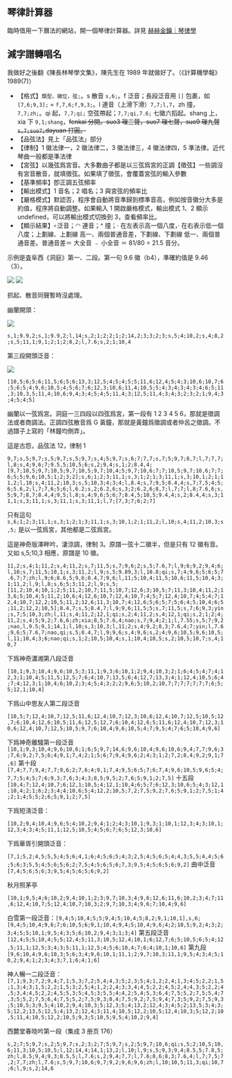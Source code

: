 ## 琴律計算器

臨時借用一下曆法的網站，開一個琴律計算器。詳見 [赫赫金鑰｜琴律學](https://kqh.me/key/02)

## 減字譜轉唱名

我做好之後翻《陳長林琴學文集》，陳先生在 1989 年就做好了。（《計算機學報》1989(7)）

- 【格式】`類型，徽位，弦;`。s 散音 `s,6;`。f 泛音；長段泛音用 `[]` 包裹，如 `[7,6;9,3];` = `f,7,6;f,9,3;`。l 連音（上滑下滑）`7,7;l,7`，zh 撞，`7,7;zh;`。qi 起，`7,7;qi;` 空弦帶起；`7,7;qi,7.6;` 七徽六搯起。shang 上，xia 下 `9,1;shang`，~~fenkai 分開。suo3 璅三聲，suo7 璅七聲，suo9 璅九聲 `s,7;suo7;`dayuan 打圓。~~
- 【品弦法】見上「品弦法」部分
- 【律制】1 徽法律一，2 徽法律二，3 徽法律三，4 徽法律四，5 準法律。近代琴曲一般都是準法律
- 【宮弦】以幾弦爲宮音。大多數曲子都是以三弦爲宮的正調【徵弦】一些調沒有宮音散音，就填徵弦。如果填了徵弦，會覆蓋宮弦的輸入參數
- 【基準頻率】卽正調五弦頻率
- 【輸出模式】1 音名；2 唱名；3 與宮弦的頻率比
- 【嚴格模式】默認否，程序會自動將音準歸到標準音高，例如按音徽分大多是約值，程序將自動調整。如果輸入 1 開啟嚴格模式，輸出模式 1、2 顯示 undefined，可以將輸出模式切換到 3，查看頻率比。
- 【顯示結果】৹ 泛音；◠ 連音；^ 撞；· 在左表示高一個八度，· 在右表示低一個八度；<span class="upline1">上劃線</span>、<span class="upline2">上劃線</span> 高一、兩個普通音差，<span class="dnline1">下劃線</span>、<span class="dnline2">下劃線</span> 低一、兩個普通音差。普通音差＝ 大全音 ﹣ 小全音 ＝ 81/80 = 21.5 音分。

示例是査阜西《洞庭》第一、二段。第一句 9.6 徽（b4），準確約值是 9.46（3）。

<img src="https://pic.imgdb.cn/item/6172d1262ab3f51d911ef6dd.png">

<img src="https://pic.imgdb.cn/item/61791a422ab3f51d91e88438.jpg">

抓起、散音同聲暫時沒處理。

<v>幽蘭</v>開頭：

<img src="https://pic.imgdb.cn/item/617566142ab3f51d91453741.jpg">

`s,1;9.9,2;s,1;9.9,2;l,14;s,2;1;2;2;1;2;14,2;3;3;2;3;s,5;4;10,2;s,4;8,2;s,5;11,1;9,1;2;1;2;8,2;l,7.6;s,2;1;10,4`

第三段開頭泛音：

<img src="https://pic.imgdb.cn/item/617566142ab3f51d9145374a.jpg">

`[10,5;6;5;6;11,5;6;5;6;13,3;12,5;4;5;4;5;5;11,6;12,4;5;4;3;10,6;10,7;6;5;6;5;4;9,6;10,5;4;5;6;7;6;12,3;10,6;11,4;10,5;5;4;3;4;3;4;3;4;6;5;11,3;10,3,5;11,4;10,6;9,4;3;4;5;4;5;11,4;3;12,5;11,4;3;4;3;2;3;2;1;9,4;3;4;5;4;5]`

<v>幽蘭</v>以一弦爲宮。<v>洞庭</v>一三四段以四弦爲宮，第一段有 1 2 3 4 5 6，那就是徵調法或者商調法。正調四弦散音爲 G 黃鐘，那就是黃鐘爲徵調或者仲呂之徵調。不過譜子上寫的「林鐘均側弄」。

這是<v>古怨</v>，品弦法 12，律制 1

`9,7;s,5;9,7;s,5;9,7;s,5;9,7;s,4;5;9,7;s,6;7;7,7;s,7;5;9,7;8,7;l,7;7,7;l,8;s,4;9,6;7;9.5,5;10,5;6;s,2;9,4;s,1;2;8.4,4;[9,7;10,5;9,7;10,5;9,7;10,5;9,7;10,4;5;9,7;10,6;7;7;10,5;9,7;10,6;7;7;6;5;5;9,6;10,5;1;2;3;2];s,6;1;2;3;11,1;s,3;1;2;1;3;11,1;s,3;10,1;2;1;11,2;l,10;s,4;11,2;10,3;s,5;10,3;4;3;4;l,8.4;s,7;9,5;8.4,4;s,7;7,5;4;5;6;5.6,2;l,7;7,6;5;6;l,6.2;s,2;6.2,6;s,3;2;6.2,6;8,7;l,7;7;l,8;7.6,6;s,5;9,7;8,7;8.4,4;9,5;l,8;s,4;9,6;5;6;7;8.4,5;10,5;9.4,4;s,2;8.4,4;s,3;11,1;s,3;11,1;s,3;11,1;s,3;11,1;l,7;[7,3;7;6;2;7]`

只有這句  
 `s,6;1;2;3;11,1;s,3;1;2;1;3;11,1;s,3;10,1;2;1;11,2;l,10;s,4;11,2;10,3;s,5;`
是以一弦爲宮，其他都是二弦爲宮。

這是<v>神奇</v>版<v>澤畔吟</v>，淒涼調，律制 3。原譜一弦十二徽半，但是只有 12 徽有音。又如 s,5;10,3 相應，原譜是 10 徽。

`11,2;s,4;1;11,2;s,4;11,2;s,7;11,5;s,7;9,6;2;s,5;7.6,7;l,9;6;9,2;9,4;6;l,10;s,7;11,5;10,1;s,3;11,2;l,9;s,5;9.89,3;l,10.8;qi;s,7;4;9,6;5;6;5;7.6,7;7;zh;l,9;6;8.6,5;9,6;8.4,7;9,6;l,11;5;10,4;11,5;10,6;11,5;10,4;3;1;11,2;l,9;l,8;s,6;5;3;11,2;l,9;s,5;[11,2;10,4;10,1;2;5;11,2;10,7;11,5;10,7;12,6;3;10,5;7;11,3;10,4;11,2;13,6;5;10,4;5;11,2;10,6;4;12,6;10,7;12,4;10,7;4;5;7;12,4;10,7;4;5;4;7;12,4;10,7;12,2;10,5;11,2;12,6;11,3;10,7;4;12,6;5;6;5;7;5;6;4;5;10,4;6;5;11,2;12,2;10,5];8.4,7;s,5;8.4,7;l,9;9,6;11,5;5;s,7;11,5;s,7;6;9,3;yin;s,7;5;10,3;zh;l,11;s,4;11,2;12,1;qi;s,2;4;11,2;s,4;12,1;qi;s,2;1;2;4;11,2;s,4;5;9,2;7.6,6;zh;xia;8,5;7.6,4;nao;s,7;9,4;2;1;l,7.55;s,5;7;9,2;nao,l,9.5;9,1;14,1;l,10;s,3;10,3;l,11;2;s,4;9,2;8,3;7.6,4;7;yin;l,7.6;9,6;5;7.6,7;nao,qi;s,5;8.4,7;l,9;9,6;s,4;9,6;s,2;4;9,6;10,5;9,6;10,5;l,11;10,4;3;6;nao;qi;s,1;2;10,5;10,4;s,1;10,4;10,5;s,2;10,5;10,7;s,4;10,7`

下爲神奇瀟湘第八段泛音

`[10,1;9,3;10,4;9,6;10,5;3;11,1;9,3;6;10,1;2;9,4;10,3;2;1;6;4;5;4;7;4;12,3;1;10,4;5;11,5;12,5;7;6;4;10,7;13,5;6;4;12,7;13,3;4;1;12,4;10,5;6;4;7;4;12,3;1;10,4;6;10,2;3;4;5;4;3;2;2;9,6;5;10,2;10,7;7;7;7;7;7;7;6;5;5;12,1;10,4]`

下爲山中思友人第二段泛音

`[10,5;7;12,4;10,7;12,5;11,6;12,4;10,7;12,3;10,6;12,4;10,7;12,5;10,5;12,7;6;10,4;12,6;10,5;11,6;12,5;12,7;6;10,4;12,6;5;11,6;12,4;10,7;12,3;10,6;12,4;10,7;12,5;10,5;9,7;6;10,4;9,6;10,5;4;7;9,5;4;7;6;5;10,4;9,6]`

下爲神奇<v>離騷</v>第一段泛音 `[10,1;9,3;10,4;9,6;10,6;1;6;5;9,7;14,6;9,6;10,4;9,6;10,6;9,4;7,7;9,6;3;7,6;9,2;7,5;6;4;9,1;7,4;2;1;5;6;7;9,4;9,6;2;4;3;1;2;7,2;8,4;9,2;9,1;7,6]` 第十段 `[7,4;7,7;9,4;7,7;9,6;2;7,6;4;9,1;7,4;9,5;6;5;7;6;7,4;9,6;10,5;9,6;5;4;7,7;5;4;5;7;6;9,3;7,6;3;4;3;8,5;9,5;2;7,6;5;9,1;2;7,5]` 十五段 `[10,4;7;12,4;10,7;6;12,1;10,5;4;12,1;10,4;6;5;7;6;12,3;10,6;5;4;3;12,1;10,4;2;1;6;2;3;4;4;10,6;5;4;12,2;10,5;7,2;7,5;9,2;7,6;5;9,1;2;7,5;1;4;2;1;4;5;5;2;6;5;9,1;2;7,5]`

下爲<v>短淸</v>泛音：

`[10,2;9,4;10,4;9,6;5;4;10,2;9,4;1;2;4;3;10,1;9,3;1;10,1;12,3;4;3;10,1;12,3;4;3;4;5;11,1;12,5;10,5;4;5;6;7;6;5;12,3;10,6]`

下爲<v>華胥引</v>開頭泛音：

`[7,1;5,2;4,5;5,5;4;5;6;4,1;6;4;5;6;5;4;3;2,5;4;5;6;5;4;4,3;5,5;4,4;5;6;5;6;3;5,5;4;5;6;5;6;2;7,5;4;5;6;5;6;7,3;9,5;4;5;6;5;6;9,2]` 曲中泛音 `[7,4;5;6;5;6;3;9,5;4;5;6;5;6;9,2]`

<v>秋月照茅亭</v>

`[10,1;9,5;4;6;10,2;9,4;10,1;2;3;9,7;10,3;4;9,6;12,6;11,6;10,2;3;4;7;11,6;12,4;10,7;5;12,4;10,7;10,3;2;9,7;10,3;4;9,6;7;10,4;9,6]`

<v>白雪</v>第一段泛音：`[9,4;5;10,4;5;5;9,4;5;10,4;5;8,2;9,1;10,1],s,6;[9,4;5;10,4;9,6;7;6;10,5;6;9,1;10,4;9,4;5;10,4;9,6;4;2;10,5;9,2;4;3;2;3;4;5;5;10,1;9,5;4;3;5;6;10,2;9,4;3;1;3;4]` 第五段泛音 `[12,4;5;5;10,4;5;5;12,4;5;11,3;10,5;12,4;10,1;6;12,7;6;5;10,5;6;5;4;12,5;11,1;12,5;3;4;3;5;11,1;12,5;4;5;6;10,4;7;6;4;10,1;10,6]` 第九段 `[9,6;10,4;9,6;10,3;5;6;3;4;9,6;10,1;11,1;2;9,7;10,3;11,1;9,5;4;3;4;5;10,2;9,4;1;2;3;4;3;7,1;6;4;1;6]`

<v>神人暢</v>一二段泛音：`[7,1;9,3;7,2;9,4;7,1;5,3;7,2;5,4;4,3;5;2,3;5;4;1,2;2,4;1,3;4;5;2,2;1,5;1,3;4;3;1,5;2,2;1,5;3;2,5;4;1,2;2,4;3;3,4;4,5;2,2;4,5;2,4;4,3;5;2,2;4,5;3,4;4,5;2,2;4,5;5,3;5;4,5;3;5,5;4;4,2;5,4;5,3;6,4;7,5;5,2;7,5;5,4;7,3;5;5,2;7,5;6,4;7,5;5,2;7,5;9,3;8,4;7,5;9,2;7,5;9,4;7,3;5;9,2;7,5;9,3;5;10,5;3;9,5;4;10,2;9,4;10,3;5;12,3;5;4;13,2;12,4;3;4;5;2;13,5;3;4;3;5;12,2;13,5;12,5;4;13,2;12,4;3;11,4;10,5;12,2;10,5;12,4;10,3;5;12,2;10,5;11,4;10,5;12,2;10,5;9,3;5;10,5;9,5;4;10,2;9,4]`

西麓堂春晓吟第一段（集成 3 册页 176）

`s,2;7;5;9,7;s,2;5;9,7;s,2;3;2;7;5;9,7;s,2;5;9,7;10,6;qi;s,5;2;10,5;10,6;11,3;10,5;10,5;l,12;14,4;14,1;13,2;l,10;l,9;s,5;9,3;9,4;8.5,5;7.8,5;zh;l,8.5;9,4;9,3;8.5,5;l,7.6;s,2;9,4;7,7;l,7.6;8,6;8,3;7.6,4;l,7;7,5;7,2;7,7;zh;l,7.6;s,5;9,7;10,6;9,7;9,2;9,6;9,6;zh;l,10;10,5;11,3;qi;10,7;6;l,9;s,2;14,6`
